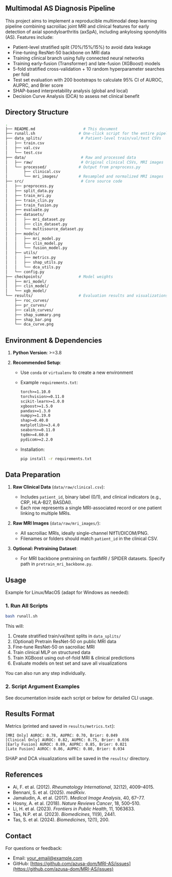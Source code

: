 ## Multimodal AS Diagnosis Pipeline

This project aims to implement a reproducible multimodal deep learning pipeline combining sacroiliac joint MRI and clinical features for early detection of axial spondyloarthritis (axSpA), including ankylosing spondylitis (AS). Features include:

* Patient-level stratified split (70%/15%/15%) to avoid data leakage
* Fine-tuning ResNet-50 backbone on MRI data
* Training clinical branch using fully connected neural networks
* Training early-fusion (Transformer) and late-fusion (XGBoost) models
* 5-fold stratified cross-validation + 10 random hyperparameter searches per fold
* Test set evaluation with 200 bootstraps to calculate 95% CI of AUROC, AUPRC, and Brier score
* SHAP-based interpretability analysis (global and local)
* Decision Curve Analysis (DCA) to assess net clinical benefit

## Directory Structure

```bash
.
├── README.md                     # This document
├── runall.sh                   # One-click script for the entire pipeline
├── data_splits/                 # Patient-level train/val/test CSVs
│   ├── train.csv
│   ├── val.csv
│   └── test.csv
├── data/                        # Raw and processed data
│   ├── raw/                     # Original clinical CSVs, MRI images
│   └── processed/              # Output from preprocess.py
│       ├── clinical.csv
│       └── mri_images/         # Resampled and normalized MRI images
├── src/                         # Core source code
│   ├── preprocess.py
│   ├── split_data.py
│   ├── train_mri.py
│   ├── train_clin.py
│   ├── train_fusion.py
│   ├── evaluate.py
│   ├── datasets/
│   │   ├── mri_dataset.py
│   │   ├── clin_dataset.py
│   │   └── multisource_dataset.py
│   ├── models/
│   │   ├── mri_model.py
│   │   ├── clin_model.py
│   │   └── fusion_model.py
│   ├── utils/
│   │   ├── metrics.py
│   │   ├── shap_utils.py
│   │   └── dca_utils.py
│   └── config.py
├── checkpoints/                # Model weights
│   ├── mri_model/
│   ├── clin_model/
│   └── xgb_model/
└── results/                    # Evaluation results and visualizations
    ├── roc_curves/
    ├── pr_curves/
    ├── calib_curves/
    ├── shap_summary.png
    ├── shap_bar.png
    └── dca_curve.png
```

## Environment & Dependencies

1. **Python Version**: >=3.8
2. **Recommended Setup**:

   * Use `conda` or `virtualenv` to create a new environment
   * Example `requirements.txt`:

     ```txt
     torch>=1.10.0
     torchvision>=0.11.0
     scikit-learn>=1.0.0
     xgboost>=1.5.0
     pandas>=1.3.0
     numpy>=1.19.0
     shap>=0.40.0
     matplotlib>=3.4.0
     seaborn>=0.11.0
     tqdm>=4.60.0
     pydicom>=2.2.0
     ```
   * Installation:

     ```bash
     pip install -r requirements.txt
     ```

## Data Preparation

1. **Raw Clinical Data** (`data/raw/clinical.csv`):

   * Includes `patient_id`, binary label (0/1), and clinical indicators (e.g., CRP, HLA-B27, BASDAI).
   * Each row represents a single MRI-associated record or one patient linking to multiple MRIs.

2. **Raw MRI Images** (`data/raw/mri_images/`):

   * All sacroiliac MRIs, ideally single-channel NIfTI/DICOM/PNG.
   * Filenames or folders should match `patient_id` in the clinical CSV.

3. **Optional: Pretraining Dataset**:

   * For MRI backbone pretraining on fastMRI / SPIDER datasets. Specify path in `pretrain_mri_backbone.py`.

## Usage

Example for Linux/MacOS (adapt for Windows as needed):

### 1. Run All Scripts

```bash
bash runall.sh
```

This will:

1. Create stratified train/val/test splits in `data_splits/`
2. (Optional) Pretrain ResNet-50 on public MRI data
3. Fine-tune ResNet-50 on sacroiliac MRI
4. Train clinical MLP on structured data
5. Train XGBoost using out-of-fold MRI & clinical predictions
6. Evaluate models on test set and save all visualizations

You can also run any step individually.

### 2. Script Argument Examples

See documentation inside each script or below for detailed CLI usage.

## Results Format

Metrics (printed and saved in `results/metrics.txt`):

```
[MRI Only] AUROC: 0.78, AUPRC: 0.70, Brier: 0.049
[Clinical Only] AUROC: 0.82, AUPRC: 0.75, Brier: 0.036
[Early Fusion] AUROC: 0.89, AUPRC: 0.85, Brier: 0.021
[Late Fusion] AUROC: 0.86, AUPRC: 0.80, Brier: 0.034
```

SHAP and DCA visualizations will be saved in the `results/` directory.

## References

* Ai, F. et al. (2012). *Rheumatology International*, 32(12), 4009–4015.
* Bennani, S. et al. (2025). *medRxiv*.
* Jamaludin, A. et al. (2017). *Medical Image Analysis*, 40, 67–77.
* Hosny, A. et al. (2018). *Nature Reviews Cancer*, 18, 500–510.
* Li, H. et al. (2023). *Frontiers in Public Health*, 11, 1063633.
* Tas, N.P. et al. (2023). *Biomedicines*, 11(9), 2441.
* Tas, S. et al. (2024). *Biomedicines*, 12(1), 200.

## Contact

For questions or feedback:

* Email: [your\_email@example.com](mailto:your_email@example.com)
* GitHub: [https://github.com/azusa-dom/MRI-AS/issues](https://github.com/azusa-dom/MRI-AS/issues)
